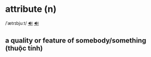 # attribute (n)

/ˈætrɪbjuːt/ [🔊](https://www.oxfordlearnersdictionaries.com/media/english/uk_pron/a/att/attri/attribute__gb_2.mp3) [🔊](https://www.oxfordlearnersdictionaries.com/media/english/us_pron/a/att/attri/attribute__us_2.mp3)

## a quality or feature of somebody/something (thuộc tính)